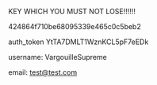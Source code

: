 KEY WHICH YOU MUST NOT LOSE!!!!!!

424864f710be68095339e465c0c5beb2

auth_token
YtTA7DMLT1WznKCL5pF7eEDk


username: VargouilleSupreme

email: test@test.com
